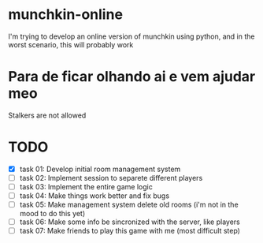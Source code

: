 # munchkin-online
I'm trying to develop an online version of munchkin using python, and in the worst scenario, this will probably work

# Para de ficar olhando ai e vem ajudar meo
Stalkers are not allowed

# TODO
- [X] task 01: Develop initial room management system
- [ ] task 02: Implement session to separete different players
- [ ] task 03: Implement the entire game logic
- [ ] task 04: Make things work better and fix bugs
- [ ] task 05: Make management system delete old rooms (i'm not in the mood to do this yet)
- [ ] task 06: Make some info be sincronized with the server, like players
- [ ] task 07: Make friends to play this game with me (most difficult step)
